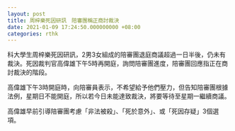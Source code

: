 ```yaml
---
layout: post
title: 周梓樂死因研訊　陪審團稱正商討裁決
date: 2021-01-09 17:24:50.000000000 +08:00
categories: rthk
---
```


科大學生周梓樂死因研訊，2男3女組成的陪審團退庭商議超過一日半後，仍未有裁決。死因裁判官高偉雄下午5時再開庭，詢問陪審團進度，陪審團回應指正在商討裁決的階段。

高偉雄下午3時開庭時，向陪審員表示，不希望給予他們壓力，但告知陪審團根據法例，星期日不能開庭，所以若今日未能達致裁決，將要等待至星期一繼續商議。

高偉雄早前引導陪審團考慮「非法被殺」、「死於意外」、或「死因存疑」3個選項。
